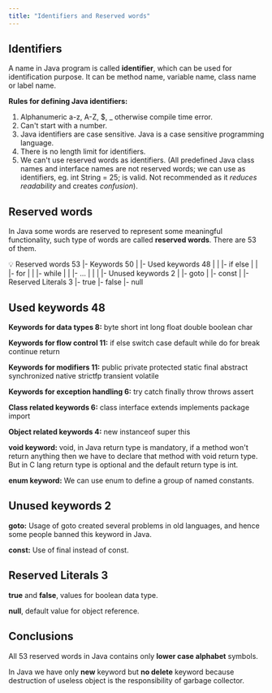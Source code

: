 ```yaml
---
title: "Identifiers and Reserved words"
---
```


## Identifiers

A name in Java program is called **identifier**, which can be used for identification purpose. It can be method name, variable name, class name or label name.

**Rules for defining Java identifiers:**

1. Alphanumeric a-z, A-Z, $, \_ otherwise compile time error.
2. Can't start with a number.
3. Java identifiers are case sensitive. Java is a case sensitive programming language.
4. There is no length limit for identifiers.
5. We can't use reserved words as identifiers. (All predefined Java class names and interface names are not reserved words; we can use as identifiers, eg. int String = 25; is valid. Not recommended as it _reduces readability_ and creates _confusion_).

## Reserved words

In Java some words are reserved to represent some meaningful functionality, such type of words are called **reserved words**. There are 53 of them.

<aside>
💡 Reserved words 53
|- Keywords 50
|  |- Used keywords 48
|  |  |- if else
|  |  |- for
|  |  |- while
|  |  |- ...
|  |
|  |- Unused keywords 2
|     |- goto
|     |- const
|
|- Reserved Literals 3
   |- true
   |- false
   |- null

</aside>

## Used keywords 48

**Keywords for data types 8:**
byte short int long
float double
boolean
char

**Keywords for flow control 11:**
if else
switch case default
while do for
break continue return

**Keywords for modifiers 11:**
public private protected
static final abstract
synchronized native strictfp
transient volatile

**Keywords for exception handling 6:**
try catch finally
throw throws
assert

**Class related keywords 6:**
class
interface
extends implements
package import

**Object related keywords 4:**
new
instanceof
super
this

**void keyword:**
void, in Java return type is mandatory, if a method won't return anything then we have to declare that method with void return type. But in C lang return type is optional and the default return type is int.

**enum keyword:**
We can use enum to define a group of named constants.

## Unused keywords 2

**goto:**
Usage of goto created several problems in old languages, and hence some people banned this keyword in Java.

**const:**
Use of final instead of const.

## Reserved Literals 3

**true** and **false**, values for boolean data type.

**null**, default value for object reference.

## Conclusions

All 53 reserved words in Java contains only **lower case alphabet** symbols.

In Java we have only **new** keyword but **no delete** keyword because destruction of useless object is the responsibility of garbage collector.
